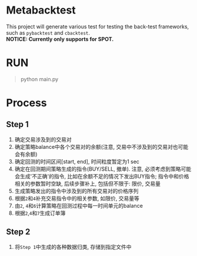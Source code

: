 # Metabacktest
This project will generate various test for testing the back-test frameworks, such as `pybacktest` and `cbacktest`.  
**NOTICE: Currently only supports for SPOT.**  
# RUN
> python main.py  
# Process
## Step 1
1. 确定交易涉及到的交易对
2. 确定策略balance中各个交易对的余额(注意, 交易中不涉及到的交易对也可能会有余额)
3. 确定回测的时间区间[start, end], 时间粒度暂定为1 sec
4. 确定在回测期间策略生成的指令(BUY/SELL, 撤单). 注意, 必须考虑到策略可能会生成'不正确'的指令, 比如在余额不足的情况下发出BUY指令; 指令中和价格相关的参数暂时空缺, 后续步骤补上, 包括但不限于: 限价, 交易量
5. 生成策略发出的指令中涉及到的所有交易对的价格序列
6. 根据`2`和`4`补充交易指令中的相关参数, 如限价, 交易量等
7. 由`2`, `4`和`6`计算策略在回测过程中每一时间单元的balance
8. 根据`2`,`4`和`7`生成订单簿
## Step 2
1. 将`Step 1`中生成的各种数据归类, 存储到指定文件中